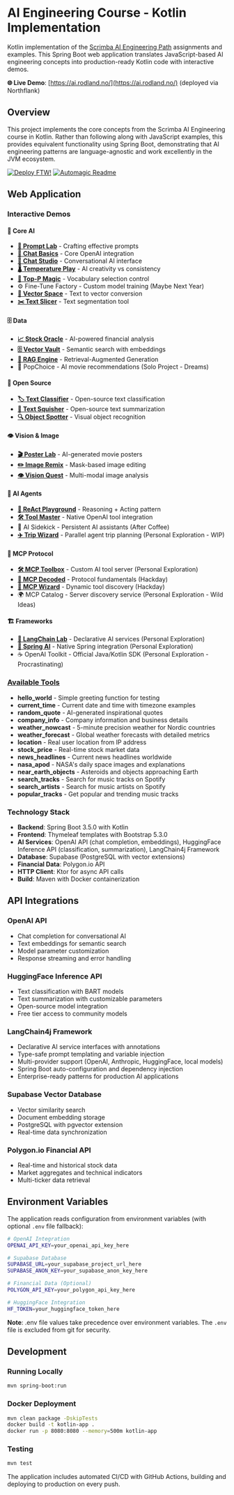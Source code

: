 # AI Engineering Course - Kotlin Implementation

Kotlin implementation of the [Scrimba AI Engineering Path](https://scrimba.com/the-ai-engineer-path-c02v) assignments and examples. This Spring Boot web application translates JavaScript-based AI engineering concepts into production-ready Kotlin code with interactive demos.

**🌐 Live Demo**: [https://ai.rodland.no/](https://ai.rodland.no/) (deployed via Northflank)

## Overview

This project implements the core concepts from the Scrimba AI Engineering course in Kotlin. Rather than following along with JavaScript examples, this provides equivalent functionality using Spring Boot, demonstrating that AI engineering patterns are language-agnostic and work excellently in the JVM ecosystem.

[![Deploy FTW!](https://github.com/fmmr/2025_ai_eng/actions/workflows/deploy.yml/badge.svg)](https://github.com/fmmr/2025_ai_eng/actions/workflows/deploy.yml)
[![Automagic Readme](https://github.com/fmmr/2025_ai_eng/actions/workflows/readme-magic.yml/badge.svg)](https://github.com/fmmr/2025_ai_eng/actions/workflows/readme-magic.yml)

## Web Application

### Interactive Demos

<!-- DEMO_LIST_START -->
#### 🧠 Core AI

- **[📝 Prompt Lab](https://ai.rodland.no/demo/prompt-engineering)** - Crafting effective prompts
- **[🤖 Chat Basics](https://ai.rodland.no/demo/chat-completion)** - Core OpenAI integration
- **[💬 Chat Studio](https://ai.rodland.no/demo/chat)** - Conversational AI interface
- **[🌡️ Temperature Play](https://ai.rodland.no/demo/temperature-effects)** - AI creativity vs consistency
- **[🎯 Top-P Magic](https://ai.rodland.no/demo/top-p-effects)** - Vocabulary selection control
- ⚙️ Fine-Tune Factory - Custom model training (Maybe Next Year)
- **[🔢 Vector Space](https://ai.rodland.no/demo/embeddings)** - Text to vector conversion
- **[✂️ Text Slicer](https://ai.rodland.no/demo/chunking)** - Text segmentation tool

#### 🗄️ Data

- **[📈 Stock Oracle](https://ai.rodland.no/demo/stock)** - AI-powered financial analysis
- **[🗄️ Vector Vault](https://ai.rodland.no/demo/supabase)** - Semantic search with embeddings
- **[🔗 RAG Engine](https://ai.rodland.no/demo/rag)** - Retrieval-Augmented Generation
- 🍿 PopChoice - AI movie recommendations (Solo Project - Dreams)

#### 🚀 Open Source

- **[🏷️ Text Classifier](https://ai.rodland.no/demo/huggingface-classification)** - Open-source text classification
- **[📄 Text Squisher](https://ai.rodland.no/demo/huggingface-summarization)** - Open-source text summarization
- **[🔍 Object Spotter](https://ai.rodland.no/demo/huggingface-object-detection)** - Visual object recognition

#### 👁️ Vision & Image

- **[🎬 Poster Lab](https://ai.rodland.no/demo/film-fusion)** - AI-generated movie posters
- **[✏️ Image Remix](https://ai.rodland.no/demo/image-editing)** - Mask-based image editing
- **[👁️ Vision Quest](https://ai.rodland.no/demo/gpt4-vision)** - Multi-modal image analysis

#### 🎯 AI Agents

- **[🧠 ReAct Playground](https://ai.rodland.no/demo/react)** - Reasoning + Acting pattern
- **[🛠️ Tool Master](https://ai.rodland.no/demo/function-calling)** - Native OpenAI tool integration
- 🎯 AI Sidekick - Persistent AI assistants (After Coffee)
- **[✈️ Trip Wizard](https://ai.rodland.no/demo/trip-planner)** - Parallel agent trip planning (Personal Exploration - WIP)

#### 🔗 MCP Protocol

- **[🛠️ MCP Toolbox](https://ai.rodland.no/demo/mcp-server)** - Custom AI tool server (Personal Exploration)
- **[🔗 MCP Decoded](https://ai.rodland.no/demo/mcp-protocol)** - Protocol fundamentals (Hackday)
- **[🔧 MCP Wizard](https://ai.rodland.no/demo/mcp-assistant)** - Dynamic tool discovery (Hackday)
- 🌍 MCP Catalog - Server discovery service (Personal Exploration - Wild Ideas)

#### 🏗️ Frameworks

- **[🦜 LangChain Lab](https://ai.rodland.no/demo/langchain4j)** - Declarative AI services (Personal Exploration)
- **[🍃 Spring AI](https://ai.rodland.no/demo/spring-ai)** - Native Spring integration (Personal Exploration)
- ☕ OpenAI Toolkit - Official Java/Kotlin SDK (Personal Exploration - Procrastinating)


<!-- DEMO_LIST_END -->

### [Available Tools](src/main/kotlin/com/vend/fmr/aieng/utils/AgentTool.kt)

<!-- TOOLS_LIST_START -->
- **hello_world** - Simple greeting function for testing
- **current_time** - Current date and time with timezone examples
- **random_quote** - AI-generated inspirational quotes
- **company_info** - Company information and business details
- **weather_nowcast** - 5-minute precision weather for Nordic countries
- **weather_forecast** - Global weather forecasts with detailed metrics
- **location** - Real user location from IP address
- **stock_price** - Real-time stock market data
- **news_headlines** - Current news headlines worldwide
- **nasa_apod** - NASA's daily space images and explanations
- **near_earth_objects** - Asteroids and objects approaching Earth
- **search_tracks** - Search for music tracks on Spotify
- **search_artists** - Search for music artists on Spotify
- **popular_tracks** - Get popular and trending music tracks

<!-- TOOLS_LIST_END -->

### Technology Stack
- **Backend**: Spring Boot 3.5.0 with Kotlin
- **Frontend**: Thymeleaf templates with Bootstrap 5.3.0
- **AI Services**: OpenAI API (chat completion, embeddings), HuggingFace Inference API (classification, summarization), LangChain4j Framework
- **Database**: Supabase (PostgreSQL with vector extensions)
- **Financial Data**: Polygon.io API
- **HTTP Client**: Ktor for async API calls
- **Build**: Maven with Docker containerization

## API Integrations

### OpenAI API
- Chat completion for conversational AI
- Text embeddings for semantic search
- Model parameter customization
- Response streaming and error handling

### HuggingFace Inference API
- Text classification with BART models
- Text summarization with customizable parameters
- Open-source model integration
- Free tier access to community models

### LangChain4j Framework
- Declarative AI service interfaces with annotations
- Type-safe prompt templating and variable injection
- Multi-provider support (OpenAI, Anthropic, HuggingFace, local models)
- Spring Boot auto-configuration and dependency injection
- Enterprise-ready patterns for production AI applications

### Supabase Vector Database
- Vector similarity search
- Document embedding storage
- PostgreSQL with pgvector extension
- Real-time data synchronization

### Polygon.io Financial API
- Real-time and historical stock data
- Market aggregates and technical indicators
- Multi-ticker data retrieval

## Environment Variables

The application reads configuration from environment variables (with optional `.env` file fallback):

```bash
# OpenAI Integration
OPENAI_API_KEY=your_openai_api_key_here

# Supabase Database
SUPABASE_URL=your_supabase_project_url_here
SUPABASE_ANON_KEY=your_supabase_anon_key_here

# Financial Data (Optional)
POLYGON_API_KEY=your_polygon_api_key_here

# HuggingFace Integration
HF_TOKEN=your_huggingface_token_here
```

**Note**: .env file values take precedence over environment variables. The `.env` file is excluded from git for security.

## Development

### Running Locally
```bash
mvn spring-boot:run
```

### Docker Deployment
```bash
mvn clean package -DskipTests
docker build -t kotlin-app .
docker run -p 8080:8080 --memory=500m kotlin-app
```

### Testing
```bash
mvn test
```

The application includes automated CI/CD with GitHub Actions, building and deploying to production on every push.
